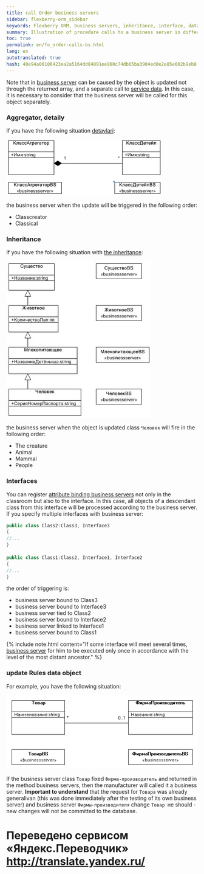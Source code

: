 ```yaml
--- 
title: call Order business servers 
sidebar: flexberry-orm_sidebar 
keywords: Flexberry ORM, business servers, inheritance, interface, data object, example 
summary: Illustration of procedure calls to a business server in different situations 
toc: true 
permalink: en/fo_order-calls-bs.html 
lang: en 
autotranslated: true 
hash: 40e94a00106423ea2a5164dd84091ee960c74db65ba3904ed0e2e85e002b9eb8 
--- 
```


Note that in [business server](fo_bs-wrapper.html) can be caused by the object is updated not through the returned array, and a separate call to [service data](fo_data-service.html). In this case, it is necessary to consider that the business server will be called for this object separately. 

### Aggregator, detaily 

If you have the following situation [detaylari](fo_detail-associations-properties.html): 

![](/images/pages/products/flexberry-orm/business-servers/agregator-detail-at-bs.png) 

the business server when the update will be triggered in the following order: 

* Classcreator 
* Classical 

### Inheritance 

If you have the following situation with [the inheritance](fd_inheritance.html): 

![](/images/pages/products/flexberry-orm/business-servers/bs-hierarchy.JPG) 

the business server when the object is updated class `Человек` will fire in the following order: 

* The creature 
* Animal 
* Mammal 
* People 

### Interfaces 

You can register [attribute binding business servers](fo_bs-example.html) not only in the classroom but also to the interface. In this case, all objects of a descendant class from this interface will be processed according to the business server. If you specify multiple interfaces with business server: 

```csharp
public class Class2:Class3, Interface3
{
//... 
}

public class Class1:Class2, Interface1, Interface2
{
//... 
}
``` 

the order of triggering is: 

* business server bound to Class3 
* business server bound to Interface3 
* business server tied to Class2 
* business server bound to Interface2 
* business server linked to Interface1 
* business server bound to Class1 

{% include note.html content="If some interface will meet several times, [business server](fo_bs-wrapper.html) for him to be executed only once in accordance with the level of the most distant ancestor." %} 

### update Rules data object 

For example, you have the following situation: 

![](/images/pages/products/flexberry-orm/business-servers/bs-masters.png) 

If the business server class `Товар` fixed `Фирма-производитель` and returned in the method business servers, then the manufacturer will called it a business server. **Important to understand** that the request for `Товара` was already generalivan (this was done immediately after the testing of its own business server) and business server `Фирмы-производителя` change `Товар `не should - new changes will not be committed to the database. 



 # Переведено сервисом «Яндекс.Переводчик» http://translate.yandex.ru/